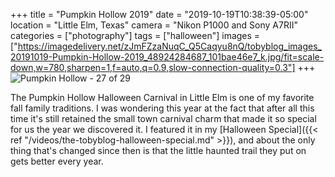 +++
title = "Pumpkin Hollow 2019"
date = "2019-10-19T10:38:39-05:00"
location = "Little Elm, Texas"
camera = "Nikon P1000 and Sony A7RII"
categories = ["photography"]
tags = ["halloween"]
images = ["https://imagedelivery.net/zJmFZzaNuqC_Q5Caqyu8nQ/tobyblog_images_20191019-Pumpkin-Hollow-2019_48924284687_101bae46e7_k.jpg/fit=scale-down,w=780,sharpen=1,f=auto,q=0.9,slow-connection-quality=0.3"]
+++
![Pumpkin Hollow - 27 of 29](https://imagedelivery.net/zJmFZzaNuqC_Q5Caqyu8nQ/tobyblog_images_20191019-Pumpkin-Hollow-2019_48924284687_101bae46e7_k.jpg/fit=scale-down,w=780,sharpen=1,f=auto,q=0.9,slow-connection-quality=0.3)
<!--more-->

The Pumpkin Hollow Halloween Carnival in Little Elm is one of my favorite fall family traditions. I was wondering this year at the fact that after all this time it's still retained the small town carnival charm that made it so special for us the year we discovered it. I featured it in my [Halloween Special]({{< ref "/videos/the-tobyblog-halloween-special.md" >}}), and about the only thing that's changed since then is that the little haunted trail they put on gets better every year.

<div id="gallery" style="margin:0px auto;display:none;">
		<img alt="Pumpkin Hollow - 11 of 29" src="/images/20191019-Pumpkin-Hollow-2019/48923540648_ebbeb2a841.jpg"
			data-image="https://imagedelivery.net/zJmFZzaNuqC_Q5Caqyu8nQ/tobyblog_images_20191019-Pumpkin-Hollow-2019_48923540648_ba5294733e_k.jpg/fit=scale-down,w=780,sharpen=1,f=auto,q=0.9,slow-connection-quality=0.3">
		<img alt="Pumpkin Hollow - 5 of 29" src="/images/20191019-Pumpkin-Hollow-2019/48924079756_6a1378e8df.jpg"
			data-image="https://imagedelivery.net/zJmFZzaNuqC_Q5Caqyu8nQ/tobyblog_images_20191019-Pumpkin-Hollow-2019_48924079756_77e4f0aae6_k.jpg/fit=scale-down,w=780,sharpen=1,f=auto,q=0.9,slow-connection-quality=0.3">
		<img alt="Pumpkin Hollow - 26 of 29" src="/images/20191019-Pumpkin-Hollow-2019/48923562073_982716518e.jpg"
			data-image="https://imagedelivery.net/zJmFZzaNuqC_Q5Caqyu8nQ/tobyblog_images_20191019-Pumpkin-Hollow-2019_48923562073_3c5048dca2_k.jpg/fit=scale-down,w=780,sharpen=1,f=auto,q=0.9,slow-connection-quality=0.3">
		<img alt="Pumpkin Hollow - 19 of 29" src="/images/20191019-Pumpkin-Hollow-2019/48924281687_eb9726c48a.jpg"
			data-image="https://imagedelivery.net/zJmFZzaNuqC_Q5Caqyu8nQ/tobyblog_images_20191019-Pumpkin-Hollow-2019_48924281687_cded9e026d_k.jpg/fit=scale-down,w=780,sharpen=1,f=auto,q=0.9,slow-connection-quality=0.3">
		<img alt="Pumpkin Hollow - 17 of 29" src="/images/20191019-Pumpkin-Hollow-2019/48924072741_e780a6c8a7.jpg"
			data-image="https://imagedelivery.net/zJmFZzaNuqC_Q5Caqyu8nQ/tobyblog_images_20191019-Pumpkin-Hollow-2019_48924072741_1536adbb66_k.jpg/fit=scale-down,w=780,sharpen=1,f=auto,q=0.9,slow-connection-quality=0.3">
		<img alt="Pumpkin Hollow - 15 of 29" src="/images/20191019-Pumpkin-Hollow-2019/48923556733_d9c6fb202d.jpg"
			data-image="https://imagedelivery.net/zJmFZzaNuqC_Q5Caqyu8nQ/tobyblog_images_20191019-Pumpkin-Hollow-2019_48923556733_542eae4c2f_k.jpg/fit=scale-down,w=780,sharpen=1,f=auto,q=0.9,slow-connection-quality=0.3">
		<img alt="Pumpkin Hollow - 23 of 29" src="/images/20191019-Pumpkin-Hollow-2019/48923530168_2f83d586c5.jpg"
			data-image="https://imagedelivery.net/zJmFZzaNuqC_Q5Caqyu8nQ/tobyblog_images_20191019-Pumpkin-Hollow-2019_48923530168_99d6f52119_k.jpg/fit=scale-down,w=780,sharpen=1,f=auto,q=0.9,slow-connection-quality=0.3">
		<img alt="Pumpkin Hollow - 2 of 9" src="/images/20191019-Pumpkin-Hollow-2019/48923465413_b229989aa5.jpg"
			data-image="https://imagedelivery.net/zJmFZzaNuqC_Q5Caqyu8nQ/tobyblog_images_20191019-Pumpkin-Hollow-2019_48923465413_960df529c9_k.jpg/fit=scale-down,w=780,sharpen=1,f=auto,q=0.9,slow-connection-quality=0.3">
		<img alt="Pumpkin Hollow - 7 of 9" src="/images/20191019-Pumpkin-Hollow-2019/48923466723_649f6f2ed8.jpg"
			data-image="https://imagedelivery.net/zJmFZzaNuqC_Q5Caqyu8nQ/tobyblog_images_20191019-Pumpkin-Hollow-2019_48923466723_70e2d47ace_k.jpg/fit=scale-down,w=780,sharpen=1,f=auto,q=0.9,slow-connection-quality=0.3">
		<img alt="Pumpkin Hollow - 5 of 9" src="/images/20191019-Pumpkin-Hollow-2019/48923999536_cf48364fd0.jpg"
			data-image="https://imagedelivery.net/zJmFZzaNuqC_Q5Caqyu8nQ/tobyblog_images_20191019-Pumpkin-Hollow-2019_48923999536_f67ba6dc13_k.jpg/fit=scale-down,w=780,sharpen=1,f=auto,q=0.9,slow-connection-quality=0.3">
		<img alt="Pumpkin Hollow - 1 of 29" src="/images/20191019-Pumpkin-Hollow-2019/48923533278_9cb1ebbb52.jpg"
			data-image="https://imagedelivery.net/zJmFZzaNuqC_Q5Caqyu8nQ/tobyblog_images_20191019-Pumpkin-Hollow-2019_48923533278_a24f15873a_k.jpg/fit=scale-down,w=780,sharpen=1,f=auto,q=0.9,slow-connection-quality=0.3">
		<img alt="Pumpkin Hollow - 21 of 29" src="/images/20191019-Pumpkin-Hollow-2019/48923547988_9d5f99fe5e.jpg"
			data-image="https://imagedelivery.net/zJmFZzaNuqC_Q5Caqyu8nQ/tobyblog_images_20191019-Pumpkin-Hollow-2019_48923547988_43f871f260_k.jpg/fit=scale-down,w=780,sharpen=1,f=auto,q=0.9,slow-connection-quality=0.3">
		<img alt="Pumpkin Hollow - 6 of 9" src="/images/20191019-Pumpkin-Hollow-2019/48924000371_fd1550fe59.jpg"
			data-image="https://imagedelivery.net/zJmFZzaNuqC_Q5Caqyu8nQ/tobyblog_images_20191019-Pumpkin-Hollow-2019_48924000371_6c243c07dc_k.jpg/fit=scale-down,w=780,sharpen=1,f=auto,q=0.9,slow-connection-quality=0.3">
		<img alt="Pumpkin Hollow - 24 of 29" src="/images/20191019-Pumpkin-Hollow-2019/48923542363_7817637b92.jpg"
			data-image="https://imagedelivery.net/zJmFZzaNuqC_Q5Caqyu8nQ/tobyblog_images_20191019-Pumpkin-Hollow-2019_48923542363_83a129500c_k.jpg/fit=scale-down,w=780,sharpen=1,f=auto,q=0.9,slow-connection-quality=0.3">
		<img alt="Pumpkin Hollow - 14 of 29" src="/images/20191019-Pumpkin-Hollow-2019/48924078331_c34eff1588.jpg"
			data-image="https://imagedelivery.net/zJmFZzaNuqC_Q5Caqyu8nQ/tobyblog_images_20191019-Pumpkin-Hollow-2019_48924078331_840c6cfe0d_k.jpg/fit=scale-down,w=780,sharpen=1,f=auto,q=0.9,slow-connection-quality=0.3">
		<img alt="Pumpkin Hollow - 18 of 29" src="/images/20191019-Pumpkin-Hollow-2019/48923559803_23d1f87d53.jpg"
			data-image="https://imagedelivery.net/zJmFZzaNuqC_Q5Caqyu8nQ/tobyblog_images_20191019-Pumpkin-Hollow-2019_48923559803_1da6d94cc3_k.jpg/fit=scale-down,w=780,sharpen=1,f=auto,q=0.9,slow-connection-quality=0.3">
		<img alt="Pumpkin Hollow - 22 of 29" src="/images/20191019-Pumpkin-Hollow-2019/48923536988_b8c7e554c9.jpg"
			data-image="https://imagedelivery.net/zJmFZzaNuqC_Q5Caqyu8nQ/tobyblog_images_20191019-Pumpkin-Hollow-2019_48923536988_88646f80cb_k.jpg/fit=scale-down,w=780,sharpen=1,f=auto,q=0.9,slow-connection-quality=0.3">
		<img alt="Pumpkin Hollow - 27 of 29" src="/images/20191019-Pumpkin-Hollow-2019/48924284687_f47cf0f006.jpg"
			data-image="https://imagedelivery.net/zJmFZzaNuqC_Q5Caqyu8nQ/tobyblog_images_20191019-Pumpkin-Hollow-2019_48924284687_101bae46e7_k.jpg/fit=scale-down,w=780,sharpen=1,f=auto,q=0.9,slow-connection-quality=0.3">
		<img alt="Pumpkin Hollow - 28 of 29" src="/images/20191019-Pumpkin-Hollow-2019/48923535888_ebba60f384.jpg"
			data-image="https://imagedelivery.net/zJmFZzaNuqC_Q5Caqyu8nQ/tobyblog_images_20191019-Pumpkin-Hollow-2019_48923535888_504bf2bde4_k.jpg/fit=scale-down,w=780,sharpen=1,f=auto,q=0.9,slow-connection-quality=0.3">
		<img alt="Pumpkin Hollow - 8 of 9" src="/images/20191019-Pumpkin-Hollow-2019/48923998166_eb933d0edd.jpg"
			data-image="https://imagedelivery.net/zJmFZzaNuqC_Q5Caqyu8nQ/tobyblog_images_20191019-Pumpkin-Hollow-2019_48923998166_c4e0ea7911_k.jpg/fit=scale-down,w=780,sharpen=1,f=auto,q=0.9,slow-connection-quality=0.3">
		<img alt="Pumpkin Hollow - 16 of 29" src="/images/20191019-Pumpkin-Hollow-2019/48923531183_4af5dfaf20.jpg"
			data-image="https://imagedelivery.net/zJmFZzaNuqC_Q5Caqyu8nQ/tobyblog_images_20191019-Pumpkin-Hollow-2019_48923531183_f95b52d6f0_k.jpg/fit=scale-down,w=780,sharpen=1,f=auto,q=0.9,slow-connection-quality=0.3">
		<img alt="Pumpkin Hollow - 1 of 9" src="/images/20191019-Pumpkin-Hollow-2019/48923466363_409bccca66.jpg"
			data-image="https://imagedelivery.net/zJmFZzaNuqC_Q5Caqyu8nQ/tobyblog_images_20191019-Pumpkin-Hollow-2019_48923466363_74c06b3550_k.jpg/fit=scale-down,w=780,sharpen=1,f=auto,q=0.9,slow-connection-quality=0.3">
		<img alt="Pumpkin Hollow - 3 of 29" src="/images/20191019-Pumpkin-Hollow-2019/48924287552_c4c8edf0df.jpg"
			data-image="https://imagedelivery.net/zJmFZzaNuqC_Q5Caqyu8nQ/tobyblog_images_20191019-Pumpkin-Hollow-2019_48924287552_e2e92d83ac_k.jpg/fit=scale-down,w=780,sharpen=1,f=auto,q=0.9,slow-connection-quality=0.3">
		<img alt="Pumpkin Hollow - 20 of 29" src="/images/20191019-Pumpkin-Hollow-2019/48924090716_33910a0271.jpg"
			data-image="https://imagedelivery.net/zJmFZzaNuqC_Q5Caqyu8nQ/tobyblog_images_20191019-Pumpkin-Hollow-2019_48924090716_69330a7929_k.jpg/fit=scale-down,w=780,sharpen=1,f=auto,q=0.9,slow-connection-quality=0.3">
		<img alt="Pumpkin Hollow - 4 of 9" src="/images/20191019-Pumpkin-Hollow-2019/48923465768_7765bc752e.jpg"
			data-image="https://imagedelivery.net/zJmFZzaNuqC_Q5Caqyu8nQ/tobyblog_images_20191019-Pumpkin-Hollow-2019_48923465768_1aa9679efa_k.jpg/fit=scale-down,w=780,sharpen=1,f=auto,q=0.9,slow-connection-quality=0.3">
		<img alt="Pumpkin Hollow - 13 of 29" src="/images/20191019-Pumpkin-Hollow-2019/48924097431_b20227517e.jpg"
			data-image="https://imagedelivery.net/zJmFZzaNuqC_Q5Caqyu8nQ/tobyblog_images_20191019-Pumpkin-Hollow-2019_48924097431_1055cfe59a_k.jpg/fit=scale-down,w=780,sharpen=1,f=auto,q=0.9,slow-connection-quality=0.3">
		<img alt="Pumpkin Hollow - 25 of 29" src="/images/20191019-Pumpkin-Hollow-2019/48923534768_7e4da9ce96.jpg"
			data-image="https://imagedelivery.net/zJmFZzaNuqC_Q5Caqyu8nQ/tobyblog_images_20191019-Pumpkin-Hollow-2019_48923534768_fa04521332_k.jpg/fit=scale-down,w=780,sharpen=1,f=auto,q=0.9,slow-connection-quality=0.3">
		<img alt="Pumpkin Hollow - 4 of 29" src="/images/20191019-Pumpkin-Hollow-2019/48924089391_8cb01bd757.jpg"
			data-image="https://imagedelivery.net/zJmFZzaNuqC_Q5Caqyu8nQ/tobyblog_images_20191019-Pumpkin-Hollow-2019_48924089391_e9b3a5d5f6_k.jpg/fit=scale-down,w=780,sharpen=1,f=auto,q=0.9,slow-connection-quality=0.3">
		<img alt="Pumpkin Hollow - 3 of 9" src="/images/20191019-Pumpkin-Hollow-2019/48924198007_fd4b6459c9.jpg"
			data-image="https://imagedelivery.net/zJmFZzaNuqC_Q5Caqyu8nQ/tobyblog_images_20191019-Pumpkin-Hollow-2019_48924198007_d62e78c191_k.jpg/fit=scale-down,w=780,sharpen=1,f=auto,q=0.9,slow-connection-quality=0.3">
</div>
